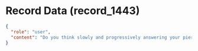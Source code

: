 # Record Data (record_1443)

```json
{
  "role": "user",
  "content": "Do you think slowly and progressively answering your piercing questions will help me let go of those feelings? I don't think naming them as copin mechanism are stopping them from acing on me. \n"
}
```
